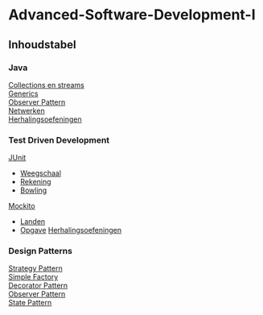 # Advanced-Software-Development-I
## Inhoudstabel
### Java
[Collections en streams](https://github.com/SebastienVanlede/Advanced-Software-Development-I/tree/main/Java/Collections%20en%20streams)\
[Generics](https://github.com/SebastienVanlede/Advanced-Software-Development-I/tree/main/Java/Generics)\
[Observer Pattern](https://github.com/SebastienVanlede/Advanced-Software-Development-I/tree/main/Java/Observer%20Pattern)\
[Netwerken](https://github.com/SebastienVanlede/Advanced-Software-Development-I/tree/main/Java/Netwerken)\
[Herhalingsoefeningen](https://github.com/SebastienVanlede/Advanced-Software-Development-I/tree/main/Java/Herhalingsoefeningen)

### Test Driven Development
[JUnit](https://github.com/SebastienVanlede/Advanced-Software-Development-I/tree/main/Test%20Driven%20Development/JUnit)
* [Weegschaal](https://github.com/SebastienVanlede/Advanced-Software-Development-I/tree/main/Test%20Driven%20Development/JUnit/ASDI_JUnit_Weegschaal)
* [Rekening](https://github.com/SebastienVanlede/Advanced-Software-Development-I/tree/main/Test%20Driven%20Development/JUnit/Rekening)
* [Bowling](https://github.com/SebastienVanlede/Advanced-Software-Development-I/tree/main/Test%20Driven%20Development/JUnit/Bowling)

[Mockito](https://github.com/SebastienVanlede/Advanced-Software-Development-I/tree/main/Test%20Driven%20Development/Mockito)
* [Landen](https://github.com/SebastienVanlede/Advanced-Software-Development-I/tree/main/Test%20Driven%20Development/Mockito/ASDI_Mockito_Landen)
* [Opgave](https://github.com/SebastienVanlede/Advanced-Software-Development-I/tree/main/Test%20Driven%20Development/Mockito/ASDI_Mockito_opgave)
[Herhalingsoefeningen](https://github.com/SebastienVanlede/Advanced-Software-Development-I/tree/main/Test%20Driven%20Development/Herhalingsoefeningen)

### Design Patterns
[Strategy Pattern](https://github.com/SebastienVanlede/Advanced-Software-Development-I/tree/main/Design%20Patterns/Strategy%20Pattern)\
[Simple Factory](https://github.com/SebastienVanlede/Advanced-Software-Development-I/tree/main/Design%20Patterns/Simple%20Factory)\
[Decorator Pattern](https://github.com/SebastienVanlede/Advanced-Software-Development-I/tree/main/Design%20Patterns/Decorator%20Pattern)\
[Observer Pattern](https://github.com/SebastienVanlede/Advanced-Software-Development-I/tree/main/Design%20Patterns/Observer%20Pattern)\
[State Pattern](https://github.com/SebastienVanlede/Advanced-Software-Development-I/tree/main/Design%20Patterns/State%20Pattern)
